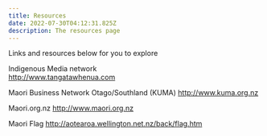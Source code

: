 ```yaml
---
title: Resources
date: 2022-07-30T04:12:31.825Z
description: The resources page
---
```

Links and resources below for you to explore

Indigenous Media network\
<http://www.tangatawhenua.com>

Maori Business Network Otago/Southland (KUMA) 
<http://www.kuma.org.nz>

Maori.org.nz
<http://www.maori.org.nz>

Maori Flag 
<http://aotearoa.wellington.net.nz/back/flag.htm>